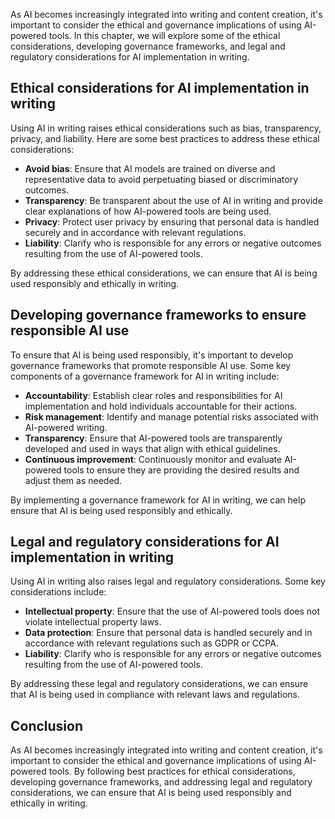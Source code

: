 
As AI becomes increasingly integrated into writing and content creation, it's important to consider the ethical and governance implications of using AI-powered tools. In this chapter, we will explore some of the ethical considerations, developing governance frameworks, and legal and regulatory considerations for AI implementation in writing.

Ethical considerations for AI implementation in writing
-------------------------------------------------------

Using AI in writing raises ethical considerations such as bias, transparency, privacy, and liability. Here are some best practices to address these ethical considerations:

* **Avoid bias**: Ensure that AI models are trained on diverse and representative data to avoid perpetuating biased or discriminatory outcomes.
* **Transparency**: Be transparent about the use of AI in writing and provide clear explanations of how AI-powered tools are being used.
* **Privacy**: Protect user privacy by ensuring that personal data is handled securely and in accordance with relevant regulations.
* **Liability**: Clarify who is responsible for any errors or negative outcomes resulting from the use of AI-powered tools.

By addressing these ethical considerations, we can ensure that AI is being used responsibly and ethically in writing.

Developing governance frameworks to ensure responsible AI use
-------------------------------------------------------------

To ensure that AI is being used responsibly, it's important to develop governance frameworks that promote responsible AI use. Some key components of a governance framework for AI in writing include:

* **Accountability**: Establish clear roles and responsibilities for AI implementation and hold individuals accountable for their actions.
* **Risk management**: Identify and manage potential risks associated with AI-powered writing.
* **Transparency**: Ensure that AI-powered tools are transparently developed and used in ways that align with ethical guidelines.
* **Continuous improvement**: Continuously monitor and evaluate AI-powered tools to ensure they are providing the desired results and adjust them as needed.

By implementing a governance framework for AI in writing, we can help ensure that AI is being used responsibly and ethically.

Legal and regulatory considerations for AI implementation in writing
--------------------------------------------------------------------

Using AI in writing also raises legal and regulatory considerations. Some key considerations include:

* **Intellectual property**: Ensure that the use of AI-powered tools does not violate intellectual property laws.
* **Data protection**: Ensure that personal data is handled securely and in accordance with relevant regulations such as GDPR or CCPA.
* **Liability**: Clarify who is responsible for any errors or negative outcomes resulting from the use of AI-powered tools.

By addressing these legal and regulatory considerations, we can ensure that AI is being used in compliance with relevant laws and regulations.

Conclusion
----------

As AI becomes increasingly integrated into writing and content creation, it's important to consider the ethical and governance implications of using AI-powered tools. By following best practices for ethical considerations, developing governance frameworks, and addressing legal and regulatory considerations, we can ensure that AI is being used responsibly and ethically in writing.
